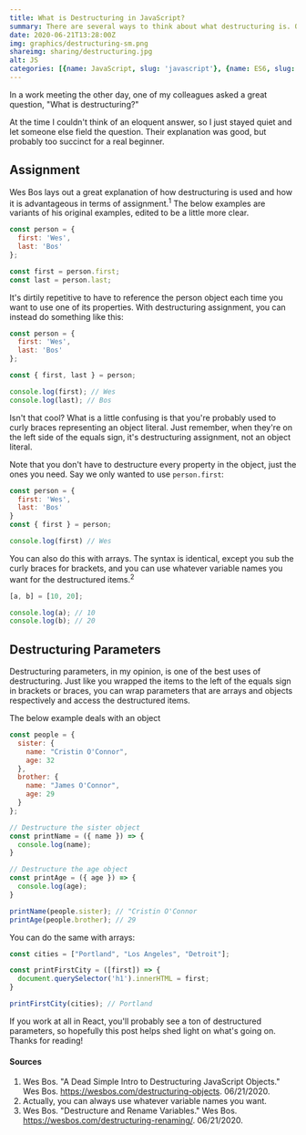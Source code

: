 ```yaml
---
title: What is Destructuring in JavaScript?
summary: There are several ways to think about what destructuring is. One is in terms of assignment, the other in terms of parameters. Both perform the basic function of getting rid of repetitive code. First we'll talk about assignment, then parameters.
date: 2020-06-21T13:28:00Z
img: graphics/destructuring-sm.png
shareimg: sharing/destructuring.jpg
alt: JS
categories: [{name: JavaScript, slug: 'javascript'}, {name: ES6, slug: 'es6'}]
---
```



<p class="drop-cap">In a work meeting the other day, one of my colleagues asked a great question, "What is destructuring?"</p>

At the time I couldn't think of an eloquent answer, so I just stayed quiet and let someone else field the question. Their explanation was good, but probably too succinct for a real beginner.

## Assignment

Wes Bos lays out a great explanation of how destructuring is used and how it is advantageous in terms of assignment.<sup>1</sup> The below examples are variants of his original examples, edited to be a little more clear.

```js
const person = {
  first: 'Wes',
  last: 'Bos'
};

const first = person.first;
const last = person.last;
```

It's dirtily repetitive to have to reference the person object each time you want to use one of its properties. With destructuring assignment, you can instead do something like this:

```js
const person = {
  first: 'Wes',
  last: 'Bos'
};

const { first, last } = person;

console.log(first); // Wes
console.log(last); // Bos
```

Isn't that cool? What is a little confusing is that you're probably used to curly braces representing an object literal. Just remember, when they're on the left side of the equals sign, it's destructuring assignment, not an object literal.

Note that you don't have to destructure every property in the object, just the ones you need. Say we only wanted to use <code>person.first</code>:

```js
const person = {
  first: 'Wes',
  last: 'Bos'
}
const { first } = person;

console.log(first) // Wes
```

You can also do this with arrays. The syntax is identical, except you sub the curly braces for brackets, and you can use whatever variable names you want for the destructured items.<sup>2</sup>

```js
[a, b] = [10, 20];

console.log(a); // 10
console.log(b); // 20
```

## Destructuring Parameters

Destructuring parameters, in my opinion, is one of the best uses of destructuring. Just like you wrapped the items to the left of the equals sign in brackets or braces, you can wrap parameters that are arrays and objects respectively and access the destructured items.

The below example deals with an object

```js
const people = {
  sister: {
    name: "Cristin O'Connor",
    age: 32
  },
  brother: {
    name: "James O'Connor",
    age: 29
  }
};

// Destructure the sister object
const printName = ({ name }) => {
  console.log(name);
}

// Destructure the age object
const printAge = ({ age }) => {
  console.log(age);
}

printName(people.sister); // "Cristin O'Connor
printAge(people.brother); // 29
```

You can do the same with arrays:

```js
const cities = ["Portland", "Los Angeles", "Detroit"];

const printFirstCity = ([first]) => {
  document.querySelector('h1').innerHTML = first;
}

printFirstCity(cities); // Portland
```

If you work at all in React, you'll probably see a ton of destructured parameters, so hopefully this post helps shed light on what's going on. Thanks for reading!

#### Sources

1. Wes Bos. "A Dead Simple Intro to Destructuring JavaScript Objects." Wes Bos.  https://wesbos.com/destructuring-objects. 06/21/2020.
2. Actually, you can always use whatever variable names you want.
3. Wes Bos. "Destructure and Rename Variables." Wes Bos. https://wesbos.com/destructuring-renaming/. 06/21/2020.

